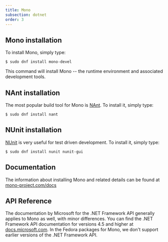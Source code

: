 ```yaml
---
title: Mono
subsection: dotnet
order: 3
---
```


## Mono installation

To install Mono, simply type:

```
$ sudo dnf install mono-devel
```

This command will install Mono -- the runtime environment and associated development tools.


## NAnt installation

The most popular build tool for Mono is [NAnt](http://nant.sourceforge.net/). To install it, simply type:

```
$ sudo dnf install nant
```

## NUnit installation

[NUnit](http://nunit.org/) is very useful for test driven development. To install it, simply type:

```
$ sudo dnf install nunit nunit-gui
```

## Documentation

The information about installing Mono and related details can be found at [mono-project.com/docs](http://www.mono-project.com/docs)

## API Reference

The documentation by Microsoft for the .NET Framework API generally applies to Mono as well, with minor differences.
You can find the .NET Framework API documentation for versions 4.5 and higher at [docs.microsoft.com](https://docs.microsoft.com/en-us/dotnet/api/index?view=netframework-4.5).
In the Fedora packages for Mono, we don't support earlier versions of the .NET Framework API.
